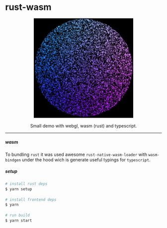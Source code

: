 # rust-wasm

<p align="center">
  <img src="https://raw.githubusercontent.com/IOuser/rust-wasm/master/splash.png" width="320" />
</p>
<p align="center">
  Small demo with webgl, wasm (rust) and typescript.
</p>

---

##### wasm
To bundling `rust` it was used awesome `rust-native-wasm-loader` with `wasm-bindgen` under the hood
wich is generate useful typings for `typescript`.

##### setup

```bash
# install rust deps
$ yarn setup

# install frontend deps
$ yarn

# run build
$ yarn start
```
